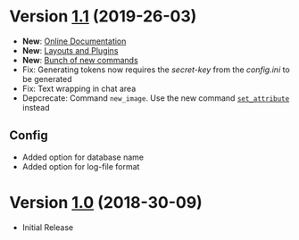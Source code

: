 Version [1.1](https://github.com/dsg-bielefeld/slurk/tree/v1.1) (2019-26-03)
============================================================================

- **New**: [Online Documentation](https://dsg-bielefeld.github.io/slurk/)
- **New**: [Layouts and Plugins](https://dsg-bielefeld.github.io/slurk/slurk_layouts.html)
- **New**: [Bunch of new commands](https://dsg-bielefeld.github.io/slurk/slurk_bots.html#interacting-with-layouts)
- Fix: Generating tokens now requires the _secret-key_ from the _config.ini_ to be generated
- Fix: Text wrapping in chat area
- Depcrecate: Command `new_image`. Use the new command [`set_attribute`](https://dsg-bielefeld.github.io/slurk/slurk_bots.html#interacting-with-layouts) instead

Config
------

- Added option for database name
- Added option for log-file format

Version [1.0](https://github.com/dsg-bielefeld/slurk/tree/v1.0) (2018-30-09)
============================================================================

- Initial Release
